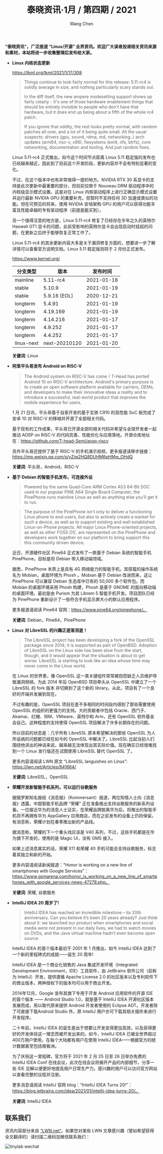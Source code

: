 ﻿---
title: 泰晓资讯·1月 / 第四期 / 2021
author: 'Wang Chen'
group: news
draft: false
top: false
album: 泰晓资讯
layout: weekly
license: "cc-by-nc-nd-4.0"
permalink: /tinylab-weekly-1-4th-2021/
tags:
  - Linux
  - 平头哥
  - Android
  - RISC-V
  - Debian
  - Pine64
  - PinePhone
  - LibreSSL
  - OpenSSL
  - 荣耀
  - 谷歌服务
  - IntelliJ IDEA
categories:
  - 泰晓资讯
  - 技术动态
  - 行业动向
---

**“泰晓资讯”，广泛报道 “Linux/开源” 业界资讯。欢迎广大读者投递相关资讯来源和素材，本站将进一步收集整理后发布给大家。**

- **Linux 内核状态更新**

    https://lkml.org/lkml/2021/1/17/308

    > Things continue to look fairly normal for this release: 5.11-rc4 is
    > solidly average in size, and nothing particularly scary stands out.
    > 
    > In the diff itself, the new ampere modesetting support shows up fairly
    > clearly - it's one of those hardware enablement things that should be
    > entirely invisible to people who don't have that hardware, but it does
    > end up being about a fifth of the whole rc4 patch.
    > 
    > If you ignore that oddity, the rest looks pretty normal, with random
    > patches all over, and a lot of it being quite small. All the usual
    > suspects: drivers (gpu, sound, rdma, md, networking..) arch updates
    > (arm64, risc-v, x86), fiesystems (ext4, nfs, btrfs), core networking,
    > documentation and tooling. And just random fixes.

    Linux 5.11-rc4 正式推出，如今这个时间节点距离 Linux 5.11 稳定版的发布也已经越来越近，因此到了目前这个开发阶段，更新内容并不会有特别显著的变化。

    不过，在这个版本中也有非常值得一提的地方。NVIDIA RTX 30 系显卡的支持是此次更新中最重要的部分，但目前仅限于 Nouveau DRM 驱动程序中的内核级显示模式设置。这是对在 Linux 内核驱动程序上进行正确显示模式设置并运行最新 NVIDIA GPU 的重要补充，但暂时不支持任何 3D 加速或类似的功能。但在可预见的将来，使用 NVIDIA 安培架构 GPU 的用户可以获得功能丰富且性能卓越的专有驱动程序（前提是能买到）。

    另一个值得注意的地方是，Linux 5.11-rc4 修复了已经存在半年之久的英特尔 Haswell GT1 显卡的问题，此前受影响的英特尔显卡会出现启动时挂起的问题，在更新之后终于能够恢复正常工作了。

    Linux 5.11-rc4 的其余更新内容大多是关于漏洞修复方面的，想要进一步了解详情可以查看官方说明文档。Linux 5.11 稳定版则将于 2 月份正式发布。

    <https://www.kernel.org/>

    |分支类型        |版本            |发布时间  |
    |----------------|----------------|----------|
    |mainline        |5.11-rc4        |2021-01-18|
    |stable          |5.10.9          |2021-01-19|
    |stable          |5.9.16 [EOL]    |2020-12-21|
    |longterm        |5.4.91          |2021-01-19|
    |longterm        |4.19.169        |2021-01-19|
    |longterm        |4.14.216        |2021-01-17|
    |longterm        |4.9.252         |2021-01-17|
    |longterm        |4.4.252         |2021-01-17|
    |linux-next      |next-20210120   |2021-01-20|

    **关键词**: Linux

- **阿里平头哥发布 Android on RISC-V**

    > The Android system on RISC-V has come！T-Head has ported Android 10 on RISC-V architecture. Android's primary purpose is to create an open software platform available for carriers, OEMs, and developers to make their innovative ideas a reality and to introduce a successful, real-world product that improves the mobile experience for users.

    1 月 21 日讯，平头哥基于自家开发的基于玄铁 C910 的高性能 SoC 板完成了安卓 10 对 RISC-V 的移植并开源了全部相关代码。
    
    基于现有的工作成果，平头哥已开源全部的相关代码并希望与全球开发者一起推动 AOSP on RISC-V 的代码完善、性能优化与应用落地。开源仓库地址在：https://github.com/T-head-Semi/aosp-riscv

    另外平头哥还提供了基于 RISC-V 的手机演示视频，更多报道请移步链接：https://mp.weixin.qq.com/s/yZiw2HQ8DUHM6pHMw_OHdQ

    **关键词**: 平头哥，Android，RISC-V

- **基于 Debian 的智能手机发布，可连接外设**

    > Powered by the same Quad-Core ARM Cortex A53 64-Bit SOC used in our popular PINE A64 Single Board Computer, the PinePhone runs mainline Linux as well as anything else you’ll get it to run. 

    > The purpose of the PinePhone isn’t only to deliver a functioning Linux phone to end-users, but also to actively create a market for such a device, as well as to support existing and well established Linux-on-Phone projects. All major Linux Phone-oriented projects, as well as other FOSS OS’, are represented on the PinePhone and developers work together on our platform to bring support this this community driven device.

    近日，开源硬件社区 Pine64 正式发布了一款基于 Debian 系统的智能手机 PinePhone，目标是将 Debian 带入移动端领域。

    据悉，PinePhone 本质上是具有 4G 网络能力的智能手机，其搭载的操作系统名为 Mobian，桌面环境为 Phosh 。Mobian 基于 Debian 改进而来，这让 PinePhone 可以兼容 Debian 生态库中已有的 50,000 多个软件包。而 Mobian 的桌面环境采用 Phosh 构建，Phosh 是基于 GNOME 的面向移动端的桌面环境，最初是由 Purism 为其 Librem 5 智能手机开发。项目团队已经为 PinePhone 重新设计了一些符合手机显示屏大小的默认应用程序。

    更多报道请阅读 Pine64 官网：https://www.pine64.org/pinephone/。

    **关键词**: Debian，Pine64，PinePhone

- **Linux 对 LibreSSL 的兴趣正逐渐消逝！**

    > The LibreSSL project has been developing a fork of the OpenSSL package since 2014; it is supported as part of OpenBSD. Adoption of LibreSSL on the Linux side has been slow from the start, though, and it would appear that the situation is about to get worse. LibreSSL is starting to look like an idea whose time may never come in the Linux world.

    在 Linux 的世界里，像 OpenSSL 这一类关键组件常常被抱怨缺乏人员维护导致漏洞频频。为此 2014 年后 OpenBSD 项目牵头从 OpenSSL 中建立了一个 LibreSSL 的 fork 版本 并切换到了这个新的 library。从此，项目有了一个良好的开端并发展到现在。

    不过有趣的是，OpenSSL 项目在差不多相同的时间段内得到了那些需要使用 OpenSSL 的组织的更强力的支持。大的贡献者中包括 Oracle、西门子、Akamai、红帽、IBM、VMware、英特尔和 Arm，还有 OpenSSL 软件基金会自己。这种程度的支持使得 OpenSSL 项目解决了许多长期存在的问题。

    所以目前的状态是：几乎所有 LibreSSL 原本希望解决的那些 OpenSSL 为人所诟病的问题都已经在如今的 OpenSSL 中解决了。LibreSSL 比起当初人们围绕他讲出的神话来说，越来越无法体现出其实际价值。现在确实已经很难找到一个 Linux 发行版还在试图使用 LibreSSL 替代 OpenSSL 了。

    更多内容请阅读 LWN 原文 “LibreSSL languishes on Linux”: https://lwn.net/Articles/841664/

    **关键词**: LibreSSL，OpenSSL
	
- **荣耀开发新智能手机系列，可以运行谷歌服务**

    据俄罗斯知名报纸《消息报》（Kommersant）报道，两位知情人士向《消息报》透露，中国智能手机品牌 “荣耀” 正在准备推出支持谷歌服务的新系列设备。一位接近华为的消息人士证实，在荣耀品牌脱离华为后，将推出的智能手机将不再拥有华为 AppGallery 应用商店，而在之前发布的设备上仍将保留。有消息称，荣耀计划在春季推出新的产品线。

    据消息称，荣耀的下一个重头戏应该是 V40 系列，不过，这些手机都是在华为旗下开发的，使用的是 Magic UI，没有 GMS 接入。

    如果上述消息属实的话，荣耀 X11 和荣耀 40 手机可能会支持谷歌服务，标志着其独立和新的开始。

    更多内容请阅读新闻报道：“Honor is working on a new line of smartphones with Google Services”：https://www.gsmarena.com/honor_is_working_on_a_new_line_of_smartphones_with_google_services-news-47278.php。

    **关键词**: 荣耀, 谷歌服务

- **IntelliJ IDEA 20 周岁了!**

    > IntelliJ IDEA has reached an incredible milestone – its 20th anniversary. Can you believe it’s been 20 years already? Just think about it: we launched our product when smartphones and social media were not present in our daily lives, we had to watch movies on DVDs, and the Java virtual machine hadn’t even become open source.

    IntelliJ IDEA 的首个版本最初于 2001 年 1 月推出，如今 IntelliJ IDEA 达到了一个新的里程碑式的成就——诞生 20 周年!

    IntelliJ IDEA 是一个商业化销售的 Java 集成开发环境（Integrated Development Environment，IDE）工具软件，由 JetBrains 软件公司（前称为 IntelliJ）开发，提供遵循 Apache License 2.0 的社区版本以及专利软件下的商业版本，两种授权下的版本均可以用于商业开发。

    2014年12月，Google 宣布其旗下专用于开发 Android 应用软件的开源 IDE 的首个版本 —— Android Studio 1.0，就是基于 IntelliJ IDEA 开源社区版本发展而成，用以取代原来提供 Android 开发者使用的 Eclipse ADT。开发者除了可直接下载Android Studio 外，原 IntelliJ 用户亦可下载其相关插件来进行开发程序。

    二十年前，IntelliJ IDEA 的诞生是出于想要让开发变得更加高效，以及获得更好的开发体验这一理念而被开发出来的。如今，IntelliJ IDEA 已被全世界超过400万用户使用，在每个大陆都有用户在使用 IntelliJ IDEA——根据官方的统计数据甚至包括南极洲。

    为了庆祝这一里程碑，官方将于 2021 年 2 月 25 日至 26 日举办免费的 IntelliJ IDEA Conf 在线会议，此次在线会议将揭开产品的内部细节，分享一些 IDE 见解以便更好地提高用户日常生产力。感兴趣的用户可以访问官方网站以查看完整的议程并注册。

    更多消息请阅读 IntelliJ 官网 blog：“IntelliJ IDEA Turns 20!”：https://blog.jetbrains.com/idea/2021/01/intellij-idea-turns-20/。
	
    **关键词**: IntelliJ IDEA

## 联系我们

资讯内容部分来自 [“LWN.net“](https://lwn.net/)。如果您对某些 LWN 文章感兴趣（譬如希望获得全文翻译的）请扫描二维码加微信联系我们：

![tinylab wechat](/images/wechat/tinylab.jpg)
